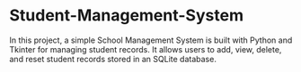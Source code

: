 # Student-Management-System
In this project, a simple School Management System is built with Python and Tkinter for managing student records. It allows users to add, view, delete, and reset student records stored in an SQLite database.
